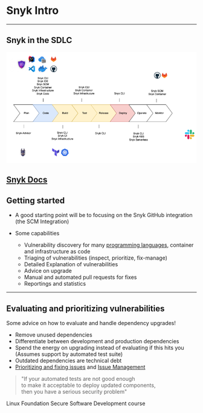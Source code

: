 <!-- .slide: data-background-image="./content/images/appsec-icon.svg" data-background-size="7%" data-background-position="right 2% top 2%"-->

# Snyk Intro

---

## Snyk in the SDLC

<img src="./content/images/Snyk-SDLC.png">

[Snyk Docs](https://docs.snyk.io/)
---

## Getting started

- A good starting point will be to focusing on the Snyk GitHub integration (the SCM Integration) <!-- .element: style="font-size:0.8em"-->

- Some capabilities <!-- .element: style="font-size:0.8em"-->
  - Vulnerability discovery for many [programming languages](https://docs.snyk.io/products/snyk-open-source/language-and-package-manager-support), container and infrastructure as code <!-- .element: style="font-size:0.8em"-->
  - Triaging of vulnerabilities (inspect, prioritize, fix-manage)
  - Detailed Explanation of vulnerabilities <!-- .element: style="font-size:0.8em"-->
  - Advice on upgrade <!-- .element: style="font-size:0.8em"-->
  - Manual and automated pull requests for fixes <!-- .element: style="font-size:0.8em"-->
  - Reportings and statistics <!-- .element: style="font-size:0.8em"-->

---

## Evaluating and prioritizing vulnerabilities

Some advice on how to evaluate and handle dependency upgrades!

- Remove unused dependencies <!-- .element: style="font-size:0.8em"-->
- Differentiate between development and production dependencies  <!-- .element: style="font-size:0.8em"-->
- Spend the energy on upgrading instead of evaluating if this hits you</br>(Assumes support by automated test suite) <!-- .element: style="font-size:0.8em"-->
- Outdated dependencies are technical debt <!-- .element: style="font-size:0.8em"-->
- [Prioritizing and fixing issues](https://docs.snyk.io/features/fixing-and-prioritizing-issues) and [Issue Management](https://docs.snyk.io/features/fixing-and-prioritizing-issues/issue-management)

> "If your automated tests are not good enough<br>
> to make it acceptable to deploy updated components,<br>
> then you have a serious security problem" <!-- .element: style="font-size:0.6em"-->

<div>Linux Foundation Secure Software Development course <!-- .element: style="font-size:0.4em;"--> </div>

